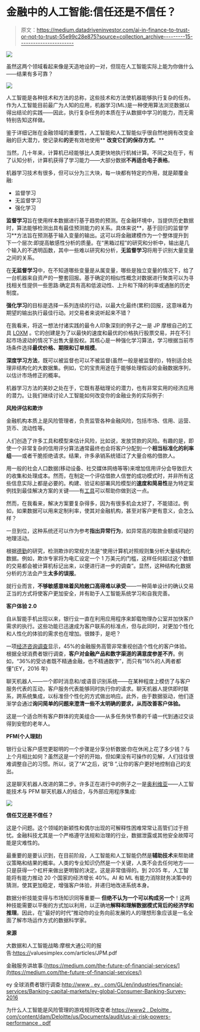 # 金融中的人工智能:信任还是不信任？

> 原文：<https://medium.datadriveninvestor.com/ai-in-finance-to-trust-or-not-to-trust-55e99c28e875?source=collection_archive---------15----------------------->

[![](img/c67bb6244e891913febbc6f9ea9f1451.png)](http://www.track.datadriveninvestor.com/1B9E)

虽然这两个领域看起来像是天造地设的一对，但现在人工智能实际上能为你做什么——结果有多可靠？

![](img/95401bcdf21bdf5a15292cdb4c293794.png)

人工智能是各种技术和方法的总称，这些技术和方法使机器能够执行复杂的任务。作为人工智能目前最广为人知的应用，机器学习(ML)是一种使用算法浏览数据以得出结论的实践——因此，执行复杂任务的本质在于从数据中学习的能力，而无需特别告知这样做。

鉴于详细记账在金融领域的重要性，人工智能和人工智能似乎很自然地拥有改变金融的巨大潜力，使记录和**的**更有效地使用** **改变它们的保存方式**。**

当然，几十年来，计算机已经能够比人类更快地执行机械计算。不同之处在于，有了认知分析，计算机获得了学习能力——大部分数据**不再适合电子表格**。

机器学习技术有很多，但可以分为三大块，每一块都有特定的作用，就是颠覆金融:

*   监督学习
*   无监督学习
*   强化学习

**监督学习**旨在使用样本数据进行基于趋势的预测。在金融环境中，当提供历史数据时，算法能够检测出具有最佳预测能力的关系。具体来说**，基于回归的监督学习**方法旨在预测基于输入变量的输出。这可以将金融建模作为一个整体提升到下一个层次:即提高敏感性分析的质量。在“黑箱过程”的研究和分析中，输出是几个输入的不透明函数，其中一些难以研究和分析，**无监督学习**将用于识别大量变量之间的关系。

在**无监督学习**中，在不知道哪些变量是从属变量，哪些是独立变量的情况下，给了一台机器来自资产的一整套回报。基于确定的相似性概念对数据进行聚类可以为寻找相关性提供一些思路:确定具有高和低波动性、上升和下降的利率或通胀的历史制度。

**强化学习**的目标是选择一系列连续的行动，以最大化最终(累积)回报，这意味着为期望的输出执行最佳行动。对交易者来说听起来不错？

在我看来，将这一想法付诸实践的最令人印象深刻的例子之一是 JP 摩根自己的工具 [LOXM](http://www.businessinsider.com/jpmorgan-takes-ai-use-to-the-next-level-2017-8) 。它的创建是为了以最快的速度和最优的价格执行股票交易，并在不引起市场波动的情况下出售大量股权。其核心是一种强化学习算法，学习根据当前市场条件选择**最优价格、期限和订单规模**。

**深度学习方法**，既可以被监督也可以不被监督(虽然一般是被监督的)，特别适合处理非结构化的大数据集。例如，它的宝贵用途在于能够处理假设的金融数据序列，以估计市场修正的概率。

机器学习方法的美妙之处在于，它既有基础理论的潜力，也有非常实用的经济应用的潜力。让我们继续讨论人工智能如何改变你的金融业务的实际例子:

**风险评估和欺诈**

金融机构本质上是风险管理者，负责监管各种金融风险，包括市场、信用、运营、货币、流动性等。

人们创造了许多工具和模型来估计风险，比如说，发放贷款的风险。有趣的是，即使一个非常复杂的信用评分算法通常最终也会将客户分配到一个**相当标准化的利率组**——或者干脆拒绝请求。结果，许多承销系统错过了大量合格的借款人。

用一般的社会人口数据(移动设备、社交媒体网络等等)来增加信用评分会导致巨大的收集和处理成本。然而，在制定一个评估借款人信誉的成功模式时，并非所有这些信息实际上都是必要的。构建、验证和部署风险模型的**速度和简易性**是为特定案例找到最佳解决方案的关键——有[工具](https://ginimachine.com/)可以帮助你做到这一点。

然而，在我看来，解决方案要复杂得多，因为有很多机会太好了，不能错过。例如，如果数据可以用来定制利率，使其对金融机构，甚至对客户更有意义，会怎么样？

一旦到位，这种系统还可以作为参考**指出异常行为**，如异常高的取款金额或可疑的地理活动。

根据[德勤](https://www2.deloitte.com/content/dam/Deloitte/us/Documents/audit/us-ai-risk-powers-performance.pdf)的研究，检测欺诈的常规方法是“使用计算机对照规则集分析大量结构化数据。例如，欺诈专家将为电汇设定一个 1 万美元的门槛，这样任何超过这个数额的交易都会被计算机标记出来，以便进行进一步的调查”。显然，这种结构化数据分析的方法会产生**太多的误报**。

就行业而言，**不够敏感意味着风险敞口高得难以承受**——一种简单设计的确认交易正当的方式将使客户更加安全，并有助于人工智能系统学习和自我完善。

**客户体验 2.0**

自从智能手机出现以来，银行业一直在利用应用程序来卸载物理办公室并加快客户需求的执行。这些功能已迅速成为客户联系的标准点，但与此同时，对更加个性化和人性化的体验的需求也在增加。很棘手，是吧？

一项[经济咨询调查](http://www.information-age.com/artificial-intelligence-transforming-financial-services-today-123464987/)显示，45%的金融服务高管非常重视创造个性化的客户体验。根据全球消费者银行调查，**客户对金融产品和数字渠道的满意度参差不齐**。例如，“36%的受访者既不精通金融，也不精通数字”，而只有“16%的人两者都懂”(EY，2016 年)

聊天机器人——一个即时消息和/或语音识别系统——在某种程度上模仿了与客户服务代表的互动，客户服务代表能够同时执行你的请求。聊天机器人提供即时联系，跨系统集成，以标准但个性化的方式做出响应。此外，由于数据驱动，他们逐渐学会通过**询问简单的问题来澄清一些不太明确的要求，从而改善客户体验。**

这是一个适合所有客户群体的完美组合——从多任务快节奏的千禧一代到通过交谈得到安慰的老年人。

**PFM(个人理财)**

银行业让客户感觉更聪明的一个步骤是分享分析数据:你在休闲上花了多少钱？与上个月相比如何？虽然这是一个好的开始，但如果没有可操作的见解，人们往往很难调整自己的习惯。所以，说了“A”之后，说“B ”,让你的客户更好地控制自己的支出。

这是聊天机器人改进的第二步。许多正在进行中的例子之一是[奥利维亚](https://www.olivia.ai/)——人工智能技术与 PFM 聊天机器人的结合，与外部应用程序集成:

![](img/6204736f1c56e35c9f04111fe9aba22a.png)

**信任艾还是不信任？**

这是个问题。这个领域的新颖性和偶尔出现的可解释性困难常常让高管们过于担忧。金融科技尤其是一个严格遵守法规和治理的行业，数据泄露或其他安全故障可能是灾难性的。

最重要的是要认识到，在目前阶段，人工智能和人工智能仍然是**辅助技术**来帮助建议策略和结果的概率。人类的专业知识仍然是一个关键，人类不会去任何地方——只是获得一个杠杆来做出更明智的决定。这是非常值得的。到 2035 年，人工智能将有能力推动 20 个国家的经济增长 40%。AI 和 ML 有能力消除财务决策中的猜测，使其更加稳定，增强客户体验，并递归地改进系统本身。

数据分析技能变得与市场知识同等重要— **但绝不认为一个可以构成另一个**！这两种技能需要以平衡的方式加以利用，以正确地**解释和理解数据模式背后的经济学和推理**。因此，在“最好的时代”推动你的业务向前发展的人的理想形象应该是一名全面了解市场运作方式的数据科学家。

**来源**

大数据和人工智能战略:摩根大通公司的报告:[https://](https://medium.com/the-future-of-financial-services/)valuesimplex.com/articles/JPM.pdf

金融服务讲故事:[https://medium.com/the-future-of-financial-services/](https://medium.com/the-future-of-financial-services/)

ey 全球消费者银行调查:[http://www . ey . com/GL/en/industries/financial-services/Banking-capital-markets/ey-global-Consumer-Banking-Survey-2016](http://www.ey.com/gl/en/industries/financial-services/banking---capital-markets/ey-global-consumer-banking-survey-2016)

为什么人工智能是风险管理的游戏规则改变者:[https://www2 . Deloitte . com/content/dam/Deloitte/us/Documents/audit/us-ai-risk-powers-performance . pdf](https://www2.deloitte.com/content/dam/Deloitte/us/Documents/audit/us-ai-risk-powers-performance.pdf)